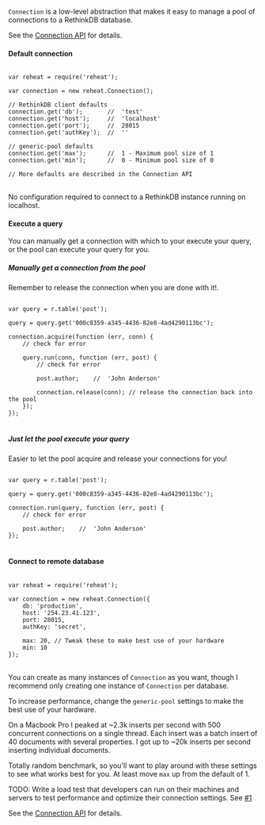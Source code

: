 `Connection` is a low-level abstraction that makes it easy to manage a pool of connections to a RethinkDB database.

See the [Connection API](Connection.html) for details.

#### Default connection

<pre>
<code>
var reheat = require('reheat');

var connection = new reheat.Connection();

// RethinkDB client defaults
connection.get('db');       //  'test'
connection.get('host');     //  'localhost'
connection.get('port');     //  28015
connection.get('authKey');  //  ''

// generic-pool defaults
connection.get('max');      //  1 - Maximum pool size of 1
connection.get('min');      //  0 - Minimum pool size of 0

// More defaults are described in the Connection API
</code>
</pre>

No configuration required to connect to a RethinkDB instance running on localhost.

#### Execute a query

You can manually get a connection with which to your execute your query, or the pool can execute your query for you.

##### Manually get a connection from the pool

Remember to release the connection when you are done with it!.

<pre>
<code>
var query = r.table('post');

query = query.get('000c8359-a345-4436-82e8-4ad4290113bc');

connection.acquire(function (err, conn) {
	// check for error

	query.run(conn, function (err, post) {
		// check for error

		post.author;    //  'John Anderson'

		connection.release(conn); // release the connection back into the pool
	});
});
</code>
</pre>

##### Just let the pool execute your query

Easier to let the pool acquire and release your connections for you!

<pre>
<code>
var query = r.table('post');

query = query.get('000c8359-a345-4436-82e8-4ad4290113bc');

connection.run(query, function (err, post) {
	// check for error

	post.author;    //  'John Anderson'
});
</code>
</pre>

#### Connect to remote database

<pre>
<code>
var reheat = require('reheat');

var connection = new reheat.Connection({
	db: 'production',
	host: '254.23.41.123',
	port: 28015,
	authKey: 'secret',

	max: 20, // Tweak these to make best use of your hardware
	min: 10
});
</code>
</pre>

You can create as many instances of `Connection` as you want, though I recommend only creating one instance of `Connection` per database.

To increase performance, change the `generic-pool` settings to make the best use of your hardware.

On a Macbook Pro I peaked at ~2.3k inserts per second with 500 concurrent connections on a single thread. Each insert was a batch insert of 40 documents with several properties. I got up to ~20k inserts per second inserting individual documents.

Totally random benchmark, so you'll want to play around with these settings to see what works best for you. At least move `max` up from the default of 1.

TODO: Write a load test that developers can run on their machines and servers to test performance and optimize their connection settings. See [#1](https://github.com/jmdobry/reheat/issues/1)

See the [Connection API](Connection.html) for details.
